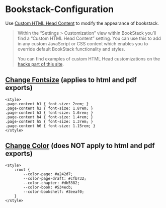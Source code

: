 # Bookstack-Configuration

Use [Custom HTML Head Content](https://www.bookstackapp.com/docs/admin/hacking-bookstack/#custom-html-head-option) to modify the appearance of bookstack.

> Within the “Settings > Customization” view within BookStack you’ll find a “Custom HTML Head Content” setting. You can use this to add in any custom JavaScript or CSS content which enables you to override default BookStack functionality and styles.
> 
> You can find examples of custom HTML Head customizations on the [hacks part of this site](https://www.bookstackapp.com/hacks/).

## [Change Fontsize](https://github.com/BookStackApp/BookStack/issues/462) (applies to html and pdf exports)
```
<style>
.page-content h1 { font-size: 2rem; }
.page-content h2 { font-size: 1.8rem; }
.page-content h3 { font-size: 1.6rem; }
.page-content h4 { font-size: 1.4rem; }
.page-content h5 { font-size: 1.3rem; }
.page-content h6 { font-size: 1.15rem; }
</style>
```

## [Change Color](https://github.com/BookStackApp/BookStack/issues/1380) (does NOT apply to html and pdf exports)
```
<style>
	:root {
		--color-page: #a242d7;
		--color-page-draft: #cfb732;
		--color-chapter: #db5382;
		--color-book: #534ecb;
		--color-bookshelf: #3eeaf0;
	}
</style>
```
